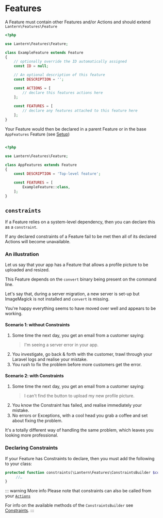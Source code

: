 # Features

A Feature must contain other Features and/or Actions and should extend `Lantern\Features\Feature`

``` php 
<?php

use Lantern\Features\Feature;

class ExampleFeature extends Feature
{
    // optionally override the ID automatically assigned
    const ID = null;

    // An optional description of this feature
    const DESCRIPTION = '';

    const ACTIONS = [
        // declare this features actions here
    ];
    
    const FEATURES = [
        // declare any features attached to this feature here 
    ];
}
```

Your Feature would then be declared in a parent Feature or in the base `AppFeatures` Feature (see [Setup](installation.html#set-up))

``` php 

<?php 

use Lantern\Features\Feature;

class AppFeatures extends Feature
{
    const DESCRIPTION = 'Top-level feature';

    const FEATURES = [
        ExampleFeature::class,
    ];
}

```

## `constraints`

If a Feature relies on a system-level dependency, then you can declare this as a `constraint`.

If any declared constraints of a Feature fail to be met then all of its declared Actions will
become unavailable. 

### An illustration
Let us say that your app has a Feature that allows a profile picture to be uploaded and resized.

This Feature depends on the `convert` binary being present on the command line.

Let's say that, during a server migration, a new server is set-up but ImageMagick is not installed
and `convert` is missing.

You're happy everything seems to have moved over well and appears to be working.

#### Scenario 1: without Constraints

1. Some time the next day, you get an email from a customer saying:
   > I'm seeing a server error in your app.
1. You investigate, go back & forth with the customer, trawl through your Laravel logs and realise your mistake.
1. You rush to fix the problem before more customers get the error.

#### Scenario 2: with Constraints

1. Some time the next day, you get an email from a customer saying:
   > I can't find the button to upload my new profile picture.
1. You know the Constraint has failed, and realise immediately your mistake.
1. No errors or Exceptions, with a cool head you grab a coffee and set about fixing the problem.

It's a totally different way of handling the same problem, which leaves you looking more professional.

### Declaring Constraints

If your Feature has Constraints to declare, then you must add the following to your class:

```php
protected function constraints(\Lantern\Features\ConstraintsBuilder $constraints) {
     //…
}
```

::: warning More info
Please note that constraints can also be called from your [`Actions`](/actions.html)

For info on the available methods of the `ConstraintsBuilder` see [Constraints](constraints.html).
:::
